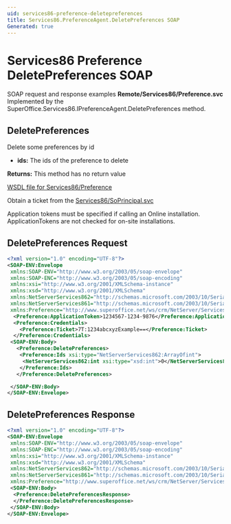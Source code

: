 ```yaml
---
uid: services86-preference-deletepreferences
title: Services86.PreferenceAgent.DeletePreferences SOAP
Generated: true
---
```


# Services86 Preference DeletePreferences SOAP

SOAP request and response examples **Remote/Services86/Preference.svc**
Implemented by the <see cref="M:SuperOffice.Services86.IPreferenceAgent.DeletePreferences">SuperOffice.Services86.IPreferenceAgent.DeletePreferences</see> method.

## DeletePreferences

Delete some preferences by id

* **ids:** The ids of the preference to delete

**Returns:** This method has no return value


[WSDL file for Services86/Preference](../Services86-Preference.md)

Obtain a ticket from the [Services86/SoPrincipal.svc](../SoPrincipal/index.md)

Application tokens must be specified if calling an Online installation. ApplicationTokens are not checked for on-site installations.

## DeletePreferences Request

```xml
<?xml version="1.0" encoding="UTF-8"?>
<SOAP-ENV:Envelope
 xmlns:SOAP-ENV="http://www.w3.org/2003/05/soap-envelope"
 xmlns:SOAP-ENC="http://www.w3.org/2003/05/soap-encoding"
 xmlns:xsi="http://www.w3.org/2001/XMLSchema-instance"
 xmlns:xsd="http://www.w3.org/2001/XMLSchema"
 xmlns:NetServerServices862="http://schemas.microsoft.com/2003/10/Serialization/Arrays"
 xmlns:NetServerServices861="http://schemas.microsoft.com/2003/10/Serialization/"
 xmlns:Preference="http://www.superoffice.net/ws/crm/NetServer/Services86">
  <Preference:ApplicationToken>1234567-1234-9876</Preference:ApplicationToken>
  <Preference:Credentials>
    <Preference:Ticket>7T:1234abcxyzExample==</Preference:Ticket>
  </Preference:Credentials>
 <SOAP-ENV:Body>
   <Preference:DeletePreferences>
    <Preference:Ids xsi:type="NetServerServices862:ArrayOfint">
     <NetServerServices862:int xsi:type="xsd:int">0</NetServerServices862:int>
    </Preference:Ids>
   </Preference:DeletePreferences>

 </SOAP-ENV:Body>
</SOAP-ENV:Envelope>

```


## DeletePreferences Response

```xml
<?xml version="1.0" encoding="UTF-8"?>
<SOAP-ENV:Envelope
 xmlns:SOAP-ENV="http://www.w3.org/2003/05/soap-envelope"
 xmlns:SOAP-ENC="http://www.w3.org/2003/05/soap-encoding"
 xmlns:xsi="http://www.w3.org/2001/XMLSchema-instance"
 xmlns:xsd="http://www.w3.org/2001/XMLSchema"
 xmlns:NetServerServices862="http://schemas.microsoft.com/2003/10/Serialization/Arrays"
 xmlns:NetServerServices861="http://schemas.microsoft.com/2003/10/Serialization/"
 xmlns:Preference="http://www.superoffice.net/ws/crm/NetServer/Services86">
 <SOAP-ENV:Body>
  <Preference:DeletePreferencesResponse>
  </Preference:DeletePreferencesResponse>
 </SOAP-ENV:Body>
</SOAP-ENV:Envelope>

```

